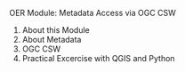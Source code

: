 OER Module: Metadata Access via OGC CSW
1. About this Module
2. About Metadata
3. OGC CSW
4. Practical Excercise with QGIS and Python
